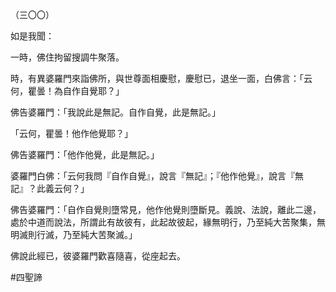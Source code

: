 （三〇〇）

如是我聞：

一時，佛住拘留搜調牛聚落。

時，有異婆羅門來詣佛所，與世尊面相慶慰，慶慰已，退坐一面，白佛言：「云何，瞿曇！為自作自覺耶？」

佛告婆羅門：「我說此是無記。自作自覺，此是無記。」

「云何，瞿曇！他作他覺耶？」

佛告婆羅門：「他作他覺，此是無記。」

婆羅門白佛：「云何我問『自作自覺』，說言『無記』；『他作他覺』，說言『無記』？此義云何？」

佛告婆羅門：「自作自覺則墮常見，他作他覺則墮斷見。義說、法說，離此二邊，處於中道而說法，所謂此有故彼有，此起故彼起，緣無明行，乃至純大苦聚集，無明滅則行滅，乃至純大苦聚滅。」

佛說此經已，彼婆羅門歡喜隨喜，從座起去。



#四聖諦
